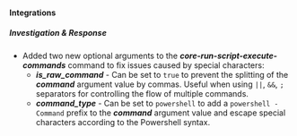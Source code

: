 
#### Integrations

##### Investigation & Response

- Added two new optional arguments to the ***core-run-script-execute-commands*** command to fix issues caused by special characters:
  - ***is_raw_command*** - Can be set to `true` to prevent the splitting of the ***command*** argument value by commas. Useful when using `||`, `&&`, `;` separators for controlling the flow of multiple commands.
  - ***command_type*** - Can be set to `powershell` to add a `powershell -Command` prefix to the ***command*** argument value and escape special characters according to the Powershell syntax.
